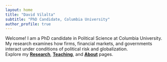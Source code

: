 ```yaml
---
layout: home
title: "David Vilalta"
subtitle: "PhD Candidate, Columbia University"
author_profile: true
---
```


Welcome! I am a PhD candidate in Political Science at Columbia University.  
My research examines how firms, financial markets, and governments interact under conditions of political risk and globalization.  
Explore my **[Research](/publications/)**, **[Teaching](/teaching/)**, and **[About](/about/)** pages.
